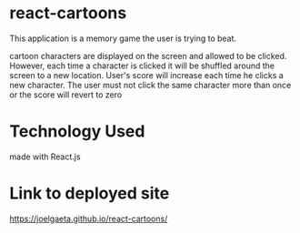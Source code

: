 # react-cartoons

This application is a memory game the user is trying to beat.

cartoon characters are displayed on the screen and allowed to be clicked.
However, each time a character is clicked it will be shuffled around the screen to a new location.
User's score will increase each time he clicks a new character.
The user must not click the same character more than once or the score will revert to zero

# Technology Used

made with React.js

# Link to deployed site

https://joelgaeta.github.io/react-cartoons/
